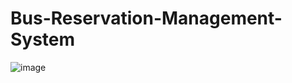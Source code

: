 # Bus-Reservation-Management-System

![image](https://github.com/ykp-kgp/Bus-Reservation-Management-System/assets/117109746/44e142b2-851c-4089-bc64-cdd8bd7aeb53)

